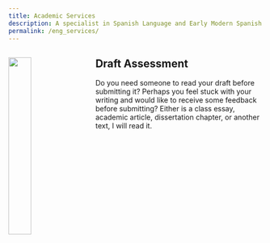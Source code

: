 ```yaml
---
title: Academic Services
description: A specialist in Spanish Language and Early Modern Spanish Literature
permalink: /eng_services/
---
```


## <img align="left" src='/assets/images/services/feedback.jpg' width='30%' style='margin-right:1em' > Draft Assessment 
Do you need someone to read your draft before submitting it? Perhaps you feel stuck with your writing and would like to receive some feedback before submitting? Either is a class essay, academic article, dissertation chapter, or another text, I will read it. 